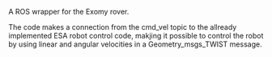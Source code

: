 A ROS wrapper for the Exomy rover.

The code makes a connection from the cmd_vel topic to the allready implemented ESA robot control code, makjing it possible to control the robot by using linear and angular velocities in a Geometry_msgs_TWIST message. 
